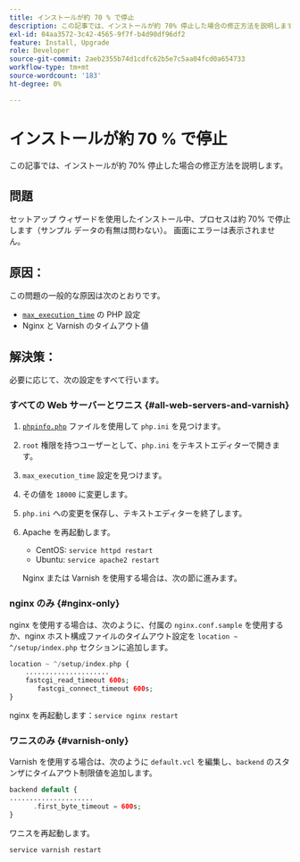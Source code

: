 ```yaml
---
title: インストールが約 70 % で停止
description: この記事では、インストールが約 70% 停止した場合の修正方法を説明します。
exl-id: 04aa3572-3c42-4565-9f7f-b4d90df96df2
feature: Install, Upgrade
role: Developer
source-git-commit: 2aeb2355b74d1cdfc62b5e7c5aa04fcd0a654733
workflow-type: tm+mt
source-wordcount: '183'
ht-degree: 0%

---
```


# インストールが約 70 % で停止

この記事では、インストールが約 70% 停止した場合の修正方法を説明します。

## 問題

セットアップ ウィザードを使用したインストール中、プロセスは約 70% で停止します（サンプル データの有無は問わない）。 画面にエラーは表示されません。

## 原因：

この問題の一般的な原因は次のとおりです。

* [`max_execution_time`](http://php.net/manual/en/info.configuration.php#ini.max-execution-time) の PHP 設定
* Nginx と Varnish のタイムアウト値

## 解決策：

必要に応じて、次の設定をすべて行います。

### すべての Web サーバーとワニス {#all-web-servers-and-varnish}

1. [`phpinfo.php`](https://experienceleague.adobe.com/en/docs/commerce-operations/installation-guide/prerequisites/optional-software) ファイルを使用して `php.ini` を見つけます。
1. `root` 権限を持つユーザーとして、`php.ini` をテキストエディターで開きます。
1. `max_execution_time` 設定を見つけます。
1. その値を `18000` に変更します。
1. `php.ini` への変更を保存し、テキストエディターを終了します。
1. Apache を再起動します。

   * CentOS: `service httpd restart`
   * Ubuntu: `service apache2 restart`

   Nginx または Varnish を使用する場合は、次の節に進みます。

### nginx のみ {#nginx-only}

nginx を使用する場合は、次のように、付属の `nginx.conf.sample` を使用するか、nginx ホスト構成ファイルのタイムアウト設定を `location ~ ^/setup/index.php` セクションに追加します。

```php
location ~ ^/setup/index.php {
    .....................
    fastcgi_read_timeout 600s;
       fastcgi_connect_timeout 600s;
}
```

nginx を再起動します：`service nginx restart`

### ワニスのみ {#varnish-only}

Varnish を使用する場合は、次のように `default.vcl` を編集し、`backend` のスタンザにタイムアウト制限値を追加します。

```php
backend default {
.....................
      .first_byte_timeout = 600s;
}
```

ワニスを再起動します。

```php
service varnish restart
```
